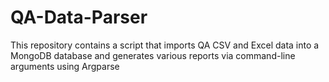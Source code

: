 # QA-Data-Parser

This repository contains a script that imports QA CSV and Excel data into a MongoDB database and generates various reports via command-line arguments using Argparse
